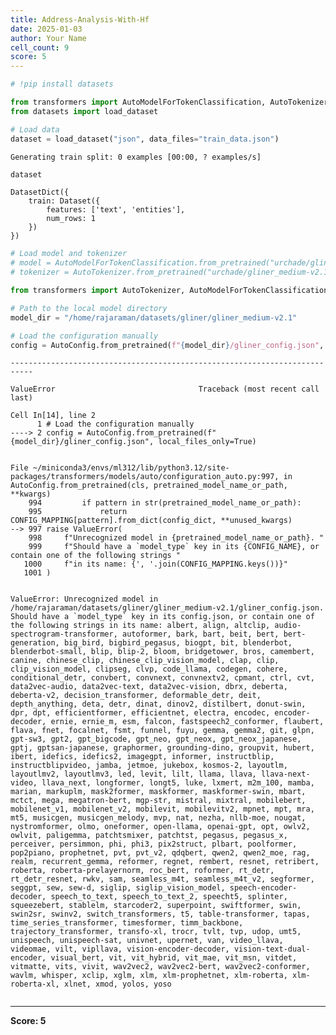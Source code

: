 ```yaml
---
title: Address-Analysis-With-Hf
date: 2025-01-03
author: Your Name
cell_count: 9
score: 5
---
```


```python
# !pip install datasets
```


```python
from transformers import AutoModelForTokenClassification, AutoTokenizer, Trainer, TrainingArguments
from datasets import load_dataset
```


```python
# Load data
dataset = load_dataset("json", data_files="train_data.json")
```


    Generating train split: 0 examples [00:00, ? examples/s]



```python
dataset
```




    DatasetDict({
        train: Dataset({
            features: ['text', 'entities'],
            num_rows: 1
        })
    })




```python
# Load model and tokenizer
# model = AutoModelForTokenClassification.from_pretrained("urchade/gliner_medium-v2.1")
# tokenizer = AutoTokenizer.from_pretrained("urchade/gliner_medium-v2.1")
```


```python
from transformers import AutoTokenizer, AutoModelForTokenClassification, AutoConfig
```


```python
# Path to the local model directory
model_dir = "/home/rajaraman/datasets/gliner/gliner_medium-v2.1"
```


```python
# Load the configuration manually
config = AutoConfig.from_pretrained(f"{model_dir}/gliner_config.json", local_files_only=True)
```


    ---------------------------------------------------------------------------

    ValueError                                Traceback (most recent call last)

    Cell In[14], line 2
          1 # Load the configuration manually
    ----> 2 config = AutoConfig.from_pretrained(f"{model_dir}/gliner_config.json", local_files_only=True)


    File ~/miniconda3/envs/ml312/lib/python3.12/site-packages/transformers/models/auto/configuration_auto.py:997, in AutoConfig.from_pretrained(cls, pretrained_model_name_or_path, **kwargs)
        994         if pattern in str(pretrained_model_name_or_path):
        995             return CONFIG_MAPPING[pattern].from_dict(config_dict, **unused_kwargs)
    --> 997 raise ValueError(
        998     f"Unrecognized model in {pretrained_model_name_or_path}. "
        999     f"Should have a `model_type` key in its {CONFIG_NAME}, or contain one of the following strings "
       1000     f"in its name: {', '.join(CONFIG_MAPPING.keys())}"
       1001 )


    ValueError: Unrecognized model in /home/rajaraman/datasets/gliner/gliner_medium-v2.1/gliner_config.json. Should have a `model_type` key in its config.json, or contain one of the following strings in its name: albert, align, altclip, audio-spectrogram-transformer, autoformer, bark, bart, beit, bert, bert-generation, big_bird, bigbird_pegasus, biogpt, bit, blenderbot, blenderbot-small, blip, blip-2, bloom, bridgetower, bros, camembert, canine, chinese_clip, chinese_clip_vision_model, clap, clip, clip_vision_model, clipseg, clvp, code_llama, codegen, cohere, conditional_detr, convbert, convnext, convnextv2, cpmant, ctrl, cvt, data2vec-audio, data2vec-text, data2vec-vision, dbrx, deberta, deberta-v2, decision_transformer, deformable_detr, deit, depth_anything, deta, detr, dinat, dinov2, distilbert, donut-swin, dpr, dpt, efficientformer, efficientnet, electra, encodec, encoder-decoder, ernie, ernie_m, esm, falcon, fastspeech2_conformer, flaubert, flava, fnet, focalnet, fsmt, funnel, fuyu, gemma, gemma2, git, glpn, gpt-sw3, gpt2, gpt_bigcode, gpt_neo, gpt_neox, gpt_neox_japanese, gptj, gptsan-japanese, graphormer, grounding-dino, groupvit, hubert, ibert, idefics, idefics2, imagegpt, informer, instructblip, instructblipvideo, jamba, jetmoe, jukebox, kosmos-2, layoutlm, layoutlmv2, layoutlmv3, led, levit, lilt, llama, llava, llava-next-video, llava_next, longformer, longt5, luke, lxmert, m2m_100, mamba, marian, markuplm, mask2former, maskformer, maskformer-swin, mbart, mctct, mega, megatron-bert, mgp-str, mistral, mixtral, mobilebert, mobilenet_v1, mobilenet_v2, mobilevit, mobilevitv2, mpnet, mpt, mra, mt5, musicgen, musicgen_melody, mvp, nat, nezha, nllb-moe, nougat, nystromformer, olmo, oneformer, open-llama, openai-gpt, opt, owlv2, owlvit, paligemma, patchtsmixer, patchtst, pegasus, pegasus_x, perceiver, persimmon, phi, phi3, pix2struct, plbart, poolformer, pop2piano, prophetnet, pvt, pvt_v2, qdqbert, qwen2, qwen2_moe, rag, realm, recurrent_gemma, reformer, regnet, rembert, resnet, retribert, roberta, roberta-prelayernorm, roc_bert, roformer, rt_detr, rt_detr_resnet, rwkv, sam, seamless_m4t, seamless_m4t_v2, segformer, seggpt, sew, sew-d, siglip, siglip_vision_model, speech-encoder-decoder, speech_to_text, speech_to_text_2, speecht5, splinter, squeezebert, stablelm, starcoder2, superpoint, swiftformer, swin, swin2sr, swinv2, switch_transformers, t5, table-transformer, tapas, time_series_transformer, timesformer, timm_backbone, trajectory_transformer, transfo-xl, trocr, tvlt, tvp, udop, umt5, unispeech, unispeech-sat, univnet, upernet, van, video_llava, videomae, vilt, vipllava, vision-encoder-decoder, vision-text-dual-encoder, visual_bert, vit, vit_hybrid, vit_mae, vit_msn, vitdet, vitmatte, vits, vivit, wav2vec2, wav2vec2-bert, wav2vec2-conformer, wavlm, whisper, xclip, xglm, xlm, xlm-prophetnet, xlm-roberta, xlm-roberta-xl, xlnet, xmod, yolos, yoso



```python

```


---
**Score: 5**